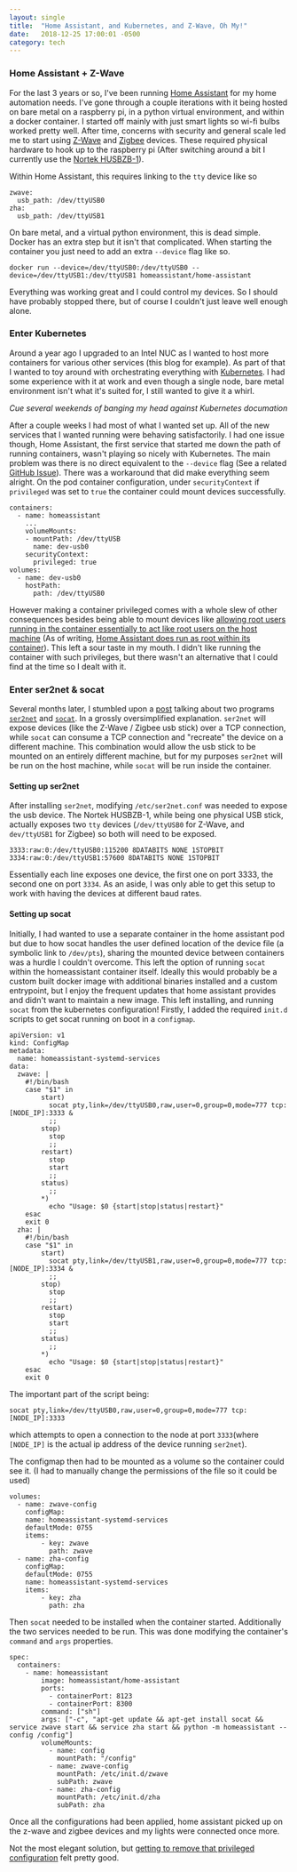 ```yaml
---
layout: single
title:  "Home Assistant, and Kubernetes, and Z-Wave, Oh My!"
date:   2018-12-25 17:00:01 -0500
category: tech
---
```

### Home Assistant + Z-Wave
For the last 3 years or so, I've been running [Home Assistant](https://www.home-assistant.io/) for my home automation needs. I've gone through a couple iterations with it being hosted on bare metal on a raspberry pi, in a python virtual environment, and within a docker container. I started off mainly with just smart lights so wi-fi bulbs worked pretty well. After time, concerns with security and general scale led me to start using [Z-Wave](https://www.z-wave.com/) and [Zigbee](https://www.zigbee.org/) devices. These required physical hardware to hook up to the raspberry pi (After switching around a bit I currently use the [Nortek HUSBZB-1](https://www.nortekcontrol.com/products/2gig/husbzb-1-gocontrol-quickstick-combo/)).

Within Home Assistant, this requires linking to the `tty` device like so
```
zwave:
  usb_path: /dev/ttyUSB0
zha:
  usb_path: /dev/ttyUSB1
```
On bare metal, and a virtual python environment, this is dead simple. Docker has an extra step but it isn't that complicated. When starting the container you just need to add an extra `--device` flag like so.
```
docker run --device=/dev/ttyUSB0:/dev/ttyUSB0 --device=/dev/ttyUSB1:/dev/ttyUSB1 homeassistant/home-assistant
``` 
Everything was working great and I could control my devices. So I should have probably stopped there, but of course I couldn't just leave well enough alone.

### Enter Kubernetes

Around a year ago I upgraded to an Intel NUC as I wanted to host more containers for various other services (this blog for example). As part of that I wanted to toy around with orchestrating everything with [Kubernetes](https://kubernetes.io/). I had some experience with it at work and even though a single node, bare metal environment isn't what it's suited for, I still wanted to give it a whirl.

_Cue several weekends of banging my head against Kubernetes documation_

After a couple weeks I had most of what I wanted set up. All of the new services that I wanted running were behaving satisfactorily. I had one issue though, Home Assistant, the first service that started me down the path of running containers, wasn't playing so nicely with Kubernetes. The main problem was there is no direct equivalent to the `--device` flag (See a related [GitHub Issue](https://github.com/kubernetes/kubernetes/issues/5607)). There was a workaround that did make everything seem alright. On the pod container configuration, under `securityContext` if `privileged` was set to `true` the container could mount devices successfully.
```
containers:
  - name: homeassistant
    ...
    volumeMounts:
    - mountPath: /dev/ttyUSB
      name: dev-usb0
    securityContext:
      privileged: true
volumes:
  - name: dev-usb0
    hostPath:
      path: /dev/ttyUSB0
```
However making a container privileged comes with a whole slew of other consequences besides being able to mount devices like [allowing root users running in the container essentially to act like root users on the host machine](https://kubesec.io/basics/containers-securitycontext-privileged-true/) (As of writing, [Home Assistant does run as root within its container](https://github.com/home-assistant/home-assistant/issues/7872)). This left a sour taste in my mouth. I didn't like running the container with such privileges, but there wasn't an alternative that I could find at the time so I dealt with it.

### Enter ser2net & socat

Several months later, I stumbled upon a [post](https://community.openhab.org/t/share-z-wave-dongle-over-ip-usb-over-ip-using-ser2net-socat-guide/34895) talking about two programs [`ser2net`](https://linux.die.net/man/8/ser2net) and [`socat`](https://linux.die.net/man/1/socat). In a grossly oversimplified explanation. `ser2net` will expose devices (like the Z-Wave / Zigbee usb stick) over a TCP connection, while `socat` can consume a TCP connection and "recreate" the device on a different machine. This combination would allow the usb stick to be mounted on an entirely different machine, but for my purposes `ser2net` will be run on the host machine, while `socat` will be run inside the container.

#### Setting up ser2net
After installing `ser2net`, modifying `/etc/ser2net.conf` was needed to expose the usb device. The Nortek HUSBZB-1, while being one physical USB stick, actually exposes two `tty` devices (`/dev/ttyUSB0` for Z-Wave, and `dev/ttyUSB1` for Zigbee) so both will need to be exposed.
```
3333:raw:0:/dev/ttyUSB0:115200 8DATABITS NONE 1STOPBIT
3334:raw:0:/dev/ttyUSB1:57600 8DATABITS NONE 1STOPBIT
```
Essentially each line exposes one device, the first one on port 3333, the second one on port `3334`. As an aside, I was only able to get this setup to work with having the devices at different baud rates.

#### Setting up socat
Initially, I had wanted to use a separate container in the home assistant pod but due to how socat handles the user defined location of the device file (a symbolic link to `/dev/pts`), sharing the mounted device between containers was a hurdle I couldn't overcome. This left the option of running `socat` within the homeassistant container itself. Ideally this would probably be a custom built docker image with additional binaries installed and a custom entrypoint, but I enjoy the frequent updates that home assistant provides and didn't want to maintain a new image. This left installing, and running `socat` from the kubernetes configuration! Firstly, I added the required `init.d` scripts to get socat running on boot in a `configmap`.
```
apiVersion: v1
kind: ConfigMap
metadata:
  name: homeassistant-systemd-services
data:
  zwave: |
    #!/bin/bash
    case "$1" in 
        start)
          socat pty,link=/dev/ttyUSB0,raw,user=0,group=0,mode=777 tcp:[NODE_IP]:3333 &
          ;;
        stop)
          stop
          ;;
        restart)
          stop
          start
          ;;
        status)
          ;;
        *)
          echo "Usage: $0 {start|stop|status|restart}"
    esac
    exit 0 
  zha: |
    #!/bin/bash
    case "$1" in 
        start)
          socat pty,link=/dev/ttyUSB1,raw,user=0,group=0,mode=777 tcp:[NODE_IP]:3334 &
          ;;
        stop)
          stop
          ;;
        restart)
          stop
          start
          ;;
        status)
          ;;
        *)
          echo "Usage: $0 {start|stop|status|restart}"
    esac
    exit 0 
```
The important part of the script being:
```
socat pty,link=/dev/ttyUSB0,raw,user=0,group=0,mode=777 tcp:[NODE_IP]:3333
```
which attempts to open a connection to the node at port `3333`(where `[NODE_IP]` is the actual ip address of the device running `ser2net`).

The configmap then had to be mounted as a volume so the container could see it. (I had to manually change the permissions of the file so it could be used)
```
volumes:
  - name: zwave-config
    configMap:
    name: homeassistant-systemd-services
    defaultMode: 0755
    items: 
        - key: zwave
          path: zwave
  - name: zha-config
    configMap:
    defaultMode: 0755
    name: homeassistant-systemd-services
    items: 
        - key: zha
          path: zha
```

Then `socat` needed to be installed when the container started. Additionally the two services needed to be run. This was done modifying the container's `command` and `args` properties.
```
spec:
  containers:
    - name: homeassistant
        image: homeassistant/home-assistant
        ports: 
          - containerPort: 8123
          - containerPort: 8300
        command: ["sh"]
        args: ["-c", "apt-get update && apt-get install socat && service zwave start && service zha start && python -m homeassistant --config /config"]
        volumeMounts:
          - name: config
            mountPath: "/config"
          - name: zwave-config
            mountPath: /etc/init.d/zwave
            subPath: zwave
          - name: zha-config
            mountPath: /etc/init.d/zha
            subPath: zha
```
Once all the configurations had been applied, home assistant picked up on the z-wave and zigbee devices and my lights were connected once more.


Not the most elegant solution, but [getting to remove that privileged configuration](https://github.com/paulsteele/eos-setup/commit/5d731fa2ece2c3c06136c066b6debd570a5c6ee1#diff-ea60c368e98c5d9dbdb4ded99eff6f1eL66) felt pretty good.